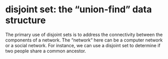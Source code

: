 # disjoint set: the “union-find” data structure
The primary use of disjoint sets is to address the connectivity between the components of a network. 
The “network“ here can be a computer network or a social network. For instance, we can use a disjoint set to determine 
if two people share a common ancestor.